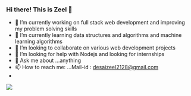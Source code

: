 ### Hi there! This is Zeel 👋

- 🔭 I’m currently working on full stack web development and improving my problem solving skills
- 🌱 I’m currently learning data structures and algorithms and machine learning algorithms
- 👯 I’m looking to collaborate on various web development projects
- 🤔 I’m looking for help with Nodejs and looking for internships
- 💬 Ask me about ...anything
- 📫 How to reach me: ...Mail-id : desaizeel2128@gmail.com
-
<img src="https://github-readme-stats.vercel.app/api?username=zeel2104&&show_icons=true&title_color=ffffff&icon_color=bb2acf&text_color=daf7dc&bg_color=151515">


